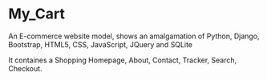 # My_Cart
An E-commerce website model, shows an amalgamation of Python, Django, Bootstrap, HTML5, CSS, JavaScript, JQuery and SQLite

It containes a Shopping Homepage, About, Contact, Tracker, Search, Checkout.
